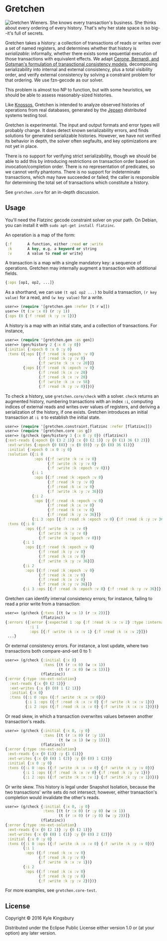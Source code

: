 # Gretchen

![Gretchen Wieners. She knows every transaction's business. She thinks about
every ordering of every history. That's why her state space is so big--it's
full of secrets.](doc/gretchen.gif)

Gretchen takes a history: a collection of transactions of reads or writes over
a set of named registers, and determines whether that history is
*serializable*: informally, whether there exists some sequential execution of
those transactions with equivalent effects. We adapt [Cerone, Bernardi, and
Gotsman's formulation of tranasctional consistency
models](http://drops.dagstuhl.de/opus/volltexte/2015/5375/pdf/15.pdf),
decomposing serializability into internal and external consistency, plus a
total visibility order, and verify external consistency by solving a constraint
problem for that ordering. We use fzn-gecode as our solver.

This problem is almost too NP to function, but with some heuristics, we should
be able to assess reasonably-sized histories.

Like [Knossos](https://github.com/jepsen-io/knossos), Gretchen is intended to
analyze observed histories of operations from real databases, generated by the
[Jepsen](https://github.com/jepsen-io/jepsen) distributed systems testing tool.

Gretchen is experimental. The input and output formats and error types will
probably change. It does detect known serializability errors, and finds
solutions for generated serializable histories. However, we have not verified
its behavior in depth, the solver often segfaults, and key optimizations are
not yet in place.

There is no support for verifying strict serializability, though we should be
able to add this by introducing restrictions on transaction order based on
invocation/completion order. There is no representation of predicates, so we
cannot verify phantoms. There is no support for indeterminate transactions,
which may have succeeded or failed; the caller is responsible for determining
the total set of transactions which constitute a history.

See `gretchen.core` for an in-depth discussion.

## Usage

You'll need the Flatzinc gecode constraint solver on your path. On Debian, you
can install it with `sudo apt-get install flatzinc`.

An operation is a map of the form:

```clj
{:f       A function, either :read or :write
 :k       A key, e.g. a keyword or string
 :v       A value to read or write}
```

A transaction is a map with a single mandatory key: a sequence of operations.
Gretchen may internally augment a transaction with additional fields.

```clj
{:ops [op1, op2, ...]}
```

As a shorthand, we can use `(t op1 op2 ...)` to build a transaction, `(r key
value)` for a read, and `(w key value)` for a write.

```clj
user=> (require '[gretchen.gen :refer [t r w]])
user=> (t (:w :x 0) (r :y 1))
{:ops (0 {:f :read :k :y :v 1})}
```

A history is a map with an initial state, and a collection of transactions. For instance,

```clj
user=> (require '[gretchen.gen :as gen])
user=> (gen/history 2 {:x 0 :y 0})
{:initial {:epoch 0 :x 0 :y 0}
 :txns ({:ops [{:f :read :k :epoch :v 0}
               {:f :read :k :y :v 0}
               {:f :write :k :x :v 20}]}
        {:ops [{:f :read :k :epoch :v 0}
               {:f :read :k :x :v 20}
               {:f :read :k :x :v 20}
               {:f :write :k :x :v 58}
               {:f :read :k :y :v 0}]})}
```

To check a history, use `gretchen.core/check` with a solver. `check` returns an
augmented history, numbering transactions with an index `:i`, computing indices
of external reads and writes over values of registers, and deriving a
serialization of the history, if one exists. Gretchen introduces an initial transaction at `:i 0` to establish the initial state.

```clj
user=> (require '[gretchen.constraint.flatzinc :refer [flatzinc]])
user=> (require '[gretchen.core :as g])
user=> (g/check (gen/history 3 {:x 0 :y 0}) (flatzinc))
{:ext-reads {:epoch {0 (3 2 1)} :x {0 (2 1)} :y {0 (1) 36 (3 2)}}
 :ext-writes {:epoch {0 (0)} :x {0 (0)} :y {0 (0) 36 (1)}}
 :initial {:epoch 0 :x 0 :y 0}
 :solution ({:i 0
             :ops ({:f :write :k :x :v 0}
                   {:f :write :k :y :v 0}
                   {:f :write :k :epoch :v 0})}
            {:i 1
             :ops [{:f :read :k :epoch :v 0}
                   {:f :read :k :y :v 0}
                   {:f :read :k :x :v 0}
                   {:f :write :k :y :v 36}]}
            {:i 2
             :ops [{:f :read :k :epoch :v 0}
                   {:f :read :k :x :v 0}
                   {:f :read :k :x :v 0}
                   {:f :read :k :y :v 36}]}
            {:i 3 :ops [{:f :read :k :epoch :v 0} {:f :read :k :y :v 36}]})
 :txns ({:i 0
         :ops ({:f :write :k :x :v 0}
               {:f :write :k :y :v 0}
               {:f :write :k :epoch :v 0})}
        {:i 1
         :ops [{:f :read :k :epoch :v 0}
               {:f :read :k :y :v 0}
               {:f :read :k :x :v 0}
               {:f :write :k :y :v 36}]}
        {:i 2
         :ops [{:f :read :k :epoch :v 0}
               {:f :read :k :x :v 0}
               {:f :read :k :x :v 0}
               {:f :read :k :y :v 36}]}
        {:i 3 :ops [{:f :read :k :epoch :v 0} {:f :read :k :y :v 36}]})}
```

Gretchen can identify internal consistency errors; for instance, failing to
read a prior write from a transaction:

```clj
user=> (g/check {:txns [(t (w :x 1) (r :x 2))]}
                (flatzinc))
{:errors ({:error {:expected 1 :op {:f :read :k :x :v 2} :type :internal}
           :i 1
           :ops [{:f :write :k :x :v 1} {:f :read :k :x :v 2}]})
 ...}
```

Or external consistency errors. For instance, a lost update, where two
transactions both compare-and-set 0 to 1:

```clj
user=> (g/check {:initial {:x 0}
                 :txns [(t (r :x 0) (w :x 1))
                        (t (r :x 0) (w :x 1))]}
                (flatzinc))
{:error {:type :no-ext-solution}
  :ext-reads {:x {0 (2 1)}}
  :ext-writes {:x {0 (0) 1 (2 1)}}
  :initial {:x 0}
  :txns ({:i 0 :ops ({:f :write :k :x :v 0})}
         {:i 1 :ops ({:f :read :k :x :v 0} {:f :write :k :x :v 1})}
         {:i 2 :ops ({:f :read :k :x :v 0} {:f :write :k :x :v 1})})}
```

Or read skew, in which a transaction overwrites values between another
transaction's reads.

```clj
user=> (g/check {:initial {:x 0, :y 0}
                 :txns [(t (r :x 0) (r :y 1))
                        (t (w :x 1) (w :y 1))]}
                (flatzinc))
{:error {:type :no-ext-solution}
 :ext-reads {:x {0 (1)} :y {1 (1)}}
 :ext-writes {:x {0 (0) 1 (2)} :y {0 (0) 1 (2)}}
 :initial {:x 0 :y 0}
 :txns ({:i 0 :ops ({:f :write :k :x :v 0} {:f :write :k :y :v 0})}
        {:i 1 :ops ({:f :read :k :x :v 0} {:f :read :k :y :v 1})}
        {:i 2 :ops ({:f :write :k :x :v 1} {:f :write :k :y :v 1})})}
```

Or write skew. This history is legal under Snapshot Isolation, because the two
transactions' write sets do not intersect; however, either transaction's
completion would invalidate the other's reads.

```clj
user=> (g/check {:initial {:x 0, :y 0}
                 :txns [(t (r :x 0) (r :y 0) (w :x 1))
                        (t (r :x 0) (r :y 0) (w :y 2))]}
                (flatzinc))
{:error {:type :no-ext-solution}
 :ext-reads {:x {0 (2 1)} :y {0 (2 1)}}
 :ext-writes {:x {0 (0) 1 (1)} :y {0 (0) 2 (2)}}
 :initial {:x 0 :y 0}
 :txns ({:i 0 :ops ({:f :write :k :x :v 0} {:f :write :k :y :v 0})}
        {:i 1
         :ops ({:f :read :k :x :v 0}
               {:f :read :k :y :v 0}
               {:f :write :k :x :v 1})}
        {:i 2
         :ops ({:f :read :k :x :v 0}
               {:f :read :k :y :v 0}
               {:f :write :k :y :v 2})})}
```

For more examples, see `gretchen.core-test`.

## License

Copyright © 2016 Kyle Kingsbury

Distributed under the Eclipse Public License either version 1.0 or (at
your option) any later version.
